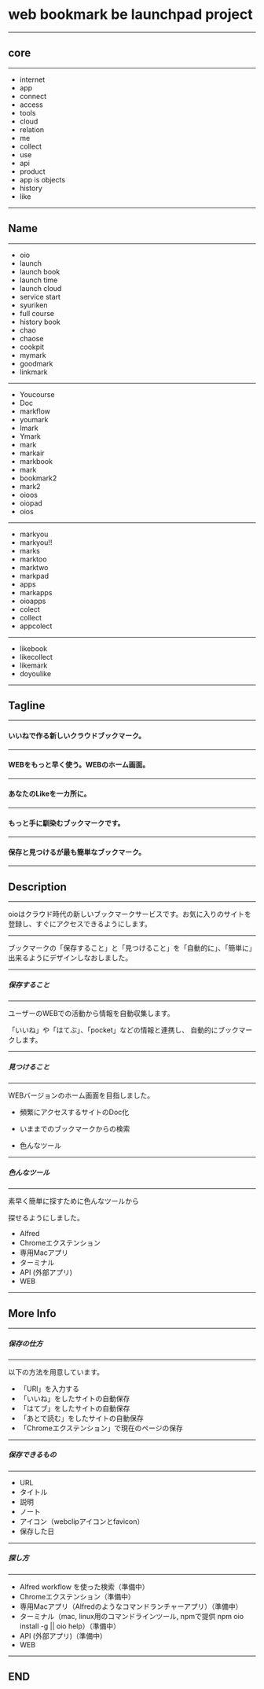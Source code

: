 # web bookmark be launchpad project

---

## core

- - -

- internet
- app
- connect
- access
- tools
- cloud
- relation
- me
- collect
- use
- api
- product
- app is objects
- history
- like

---

## Name

- - -

- oio
- launch
- launch book
- launch time
- launch cloud
- service start
- syuriken
- full course
- history book
- chao
- chaose
- cookpit
- mymark
- goodmark
- linkmark

- - -

- Youcourse
- Doc
- markflow
- youmark
- Imark
- Ymark
- mark
- markair
- markbook
- mark
- bookmark2
- mark2
- oioos
- oiopad
- oios

- - -

- markyou
- markyou!!
- marks
- marktoo
- marktwo
- markpad
- apps
- markapps
- oioapps
- colect
- collect
- appcolect

- - -

- likebook
- likecollect
- likemark
- doyoulike

---

## Tagline

- - -

#### いいねで作る新しいクラウドブックマーク。
- - -
#### WEBをもっと早く使う。WEBのホーム画面。
- - -
#### あなたのLikeを一カ所に。
- - -
#### もっと手に馴染むブックマークです。
- - -
#### 保存と見つけるが最も簡単なブックマーク。


---

## Description

- - -

oioはクラウド時代の新しいブックマークサービスです。お気に入りのサイトを登録し、すぐにアクセスできるようにします。

- - -

ブックマークの「保存すること」と「見つけること」を「自動的に」、「簡単に」出来るようにデザインしなおしました。

- - -

##### 保存すること
***
ユーザーのWEBでの活動から情報を自動収集します。

「いいね」や「はてぶ」、「pocket」などの情報と連携し、
自動的にブックマークします。

- - -

##### 見つけること
***

WEBバージョンのホーム画面を目指しました。

- 頻繁にアクセスするサイトのDoc化

- いままでのブックマークからの検索

- 色んなツール

- - -

##### 色んなツール
***

素早く簡単に探すために色んなツールから

探せるようにしました。

- Alfred
- Chromeエクステンション
- 専用Macアプリ
- ターミナル
- API (外部アプリ)
- WEB

---

## More Info

- - -

##### 保存の仕方
***

以下の方法を用意しています。

- 「URl」を入力する
- 「いいね」をしたサイトの自動保存
- 「はてブ」をしたサイトの自動保存
- 「あとで読む」をしたサイトの自動保存
- 「Chromeエクステンション」で現在のページの保存

- - -

##### 保存できるもの
***

- URL
- タイトル
- 説明
- ノート
- アイコン（webclipアイコンとfavicon）
- 保存した日

- - -

##### 探し方
***

- Alfred workflow を使った検索（準備中）
- Chromeエクステンション（準備中）
- 専用Macアプリ（Alfredのようなコマンドランチャーアプリ）（準備中）
- ターミナル（mac, linux用のコマンドラインツール, npmで提供 npm oio install -g || oio help）（準備中）
- API (外部アプリ)（準備中）
- WEB

---

## END
